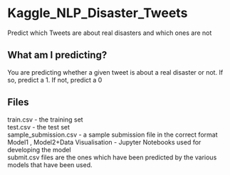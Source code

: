 # Kaggle_NLP_Disaster_Tweets
Predict which Tweets are about real disasters and which ones are not
## What am I predicting?
You are predicting whether a given tweet is about a real disaster or not. If so, predict a 1. If not, predict a 0 </br>
## Files
train.csv - the training set </br>
test.csv - the test set </br>
sample_submission.csv - a sample submission file in the correct format </br>
Model1 , Model2+Data Visualisation - Jupyter Notebooks used for developing the model </br>
submit.csv files are the ones which have been predicted by the various models that have been used. </br>
